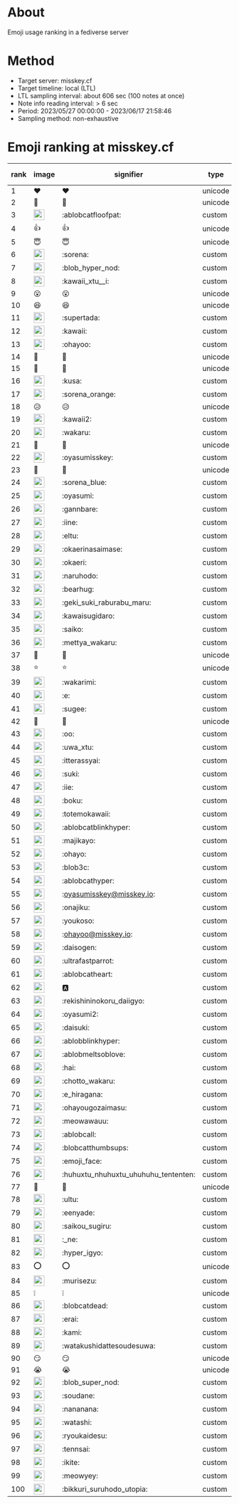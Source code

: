 # About
Emoji usage ranking in a fediverse server

# Method
- Target server: misskey.cf
- Target timeline: local (LTL)
- LTL sampling interval: about 606 sec (100 notes at once)
- Note info reading interval: > 6 sec
- Period: 2023/05/27 00:00:00 - 2023/06/17 21:58:46 
- Sampling method: non-exhaustive

# Emoji ranking at misskey.cf

|rank|image|signifier|type|frequency score|
|----|----|----|----|----|
|1|❤|❤|unicode|14766|
|2|🎉|🎉|unicode|12651|
|3|<img height="24" src="https://misskey.cf/emoji/ablobcatfloofpat.webp">|:ablobcatfloofpat:|custom|7960|
|4|👍|👍|unicode|5848|
|5|😇|😇|unicode|3420|
|6|<img height="24" src="https://misskey.cf/emoji/sorena.webp">|:sorena:|custom|3194|
|7|<img height="24" src="https://misskey.cf/emoji/blob_hyper_nod.webp">|:blob_hyper_nod:|custom|2637|
|8|<img height="24" src="https://misskey.cf/emoji/kawaii_xtu__i.webp">|:kawaii_xtu__i:|custom|2520|
|9|😮|😮|unicode|2189|
|10|😆|😆|unicode|2041|
|11|<img height="24" src="https://misskey.cf/emoji/supertada.webp">|:supertada:|custom|1897|
|12|<img height="24" src="https://misskey.cf/emoji/kawaii.webp">|:kawaii:|custom|1855|
|13|<img height="24" src="https://misskey.cf/emoji/ohayoo.webp">|:ohayoo:|custom|1758|
|14|🤔|🤔|unicode|1657|
|15|🙌|🙌|unicode|1566|
|16|<img height="24" src="https://misskey.cf/emoji/kusa.webp">|:kusa:|custom|1513|
|17|<img height="24" src="https://misskey.cf/emoji/sorena_orange.webp">|:sorena_orange:|custom|1335|
|18|😥|😥|unicode|1312|
|19|<img height="24" src="https://misskey.cf/emoji/kawaii2.webp">|:kawaii2:|custom|1305|
|20|<img height="24" src="https://misskey.cf/emoji/wakaru.webp">|:wakaru:|custom|1117|
|21|🥺|🥺|unicode|1072|
|22|<img height="24" src="https://misskey.cf/emoji/oyasumisskey.webp">|:oyasumisskey:|custom|958|
|23|💙|💙|unicode|936|
|24|<img height="24" src="https://misskey.cf/emoji/sorena_blue.webp">|:sorena_blue:|custom|928|
|25|<img height="24" src="https://misskey.cf/emoji/oyasumi.webp">|:oyasumi:|custom|900|
|26|<img height="24" src="https://misskey.cf/emoji/gannbare.webp">|:gannbare:|custom|867|
|27|<img height="24" src="https://misskey.cf/emoji/iine.webp">|:iine:|custom|852|
|28|<img height="24" src="https://misskey.cf/emoji/eltu.webp">|:eltu:|custom|743|
|29|<img height="24" src="https://misskey.cf/emoji/okaerinasaimase.webp">|:okaerinasaimase:|custom|741|
|30|<img height="24" src="https://misskey.cf/emoji/okaeri.webp">|:okaeri:|custom|737|
|31|<img height="24" src="https://misskey.cf/emoji/naruhodo.webp">|:naruhodo:|custom|719|
|32|<img height="24" src="https://misskey.cf/emoji/bearhug.webp">|:bearhug:|custom|713|
|33|<img height="24" src="https://misskey.cf/emoji/geki_suki_raburabu_maru.webp">|:geki_suki_raburabu_maru:|custom|702|
|34|<img height="24" src="https://misskey.cf/emoji/kawaisugidaro.webp">|:kawaisugidaro:|custom|696|
|35|<img height="24" src="https://misskey.cf/emoji/saiko.webp">|:saiko:|custom|646|
|36|<img height="24" src="https://misskey.cf/emoji/mettya_wakaru.webp">|:mettya_wakaru:|custom|629|
|37|🍮|🍮|unicode|621|
|38|⭐|⭐|unicode|600|
|39|<img height="24" src="https://misskey.cf/emoji/wakarimi.webp">|:wakarimi:|custom|587|
|40|<img height="24" src="https://misskey.cf/emoji/e.webp">|:e:|custom|582|
|41|<img height="24" src="https://misskey.cf/emoji/sugee.webp">|:sugee:|custom|580|
|42|🫶|🫶|unicode|571|
|43|<img height="24" src="https://misskey.cf/emoji/oo.webp">|:oo:|custom|562|
|44|<img height="24" src="https://misskey.cf/emoji/uwa_xtu.webp">|:uwa_xtu:|custom|561|
|45|<img height="24" src="https://misskey.cf/emoji/itterassyai.webp">|:itterassyai:|custom|538|
|46|<img height="24" src="https://misskey.cf/emoji/suki.webp">|:suki:|custom|527|
|47|<img height="24" src="https://misskey.cf/emoji/iie.webp">|:iie:|custom|519|
|48|<img height="24" src="https://misskey.cf/emoji/boku.webp">|:boku:|custom|500|
|49|<img height="24" src="https://misskey.cf/emoji/totemokawaii.webp">|:totemokawaii:|custom|488|
|50|<img height="24" src="https://misskey.cf/emoji/ablobcatblinkhyper.webp">|:ablobcatblinkhyper:|custom|485|
|51|<img height="24" src="https://misskey.cf/emoji/majikayo.webp">|:majikayo:|custom|485|
|52|<img height="24" src="https://misskey.cf/emoji/ohayo.webp">|:ohayo:|custom|475|
|53|<img height="24" src="https://misskey.cf/emoji/blob3c.webp">|:blob3c:|custom|473|
|54|<img height="24" src="https://misskey.cf/emoji/ablobcathyper.webp">|:ablobcathyper:|custom|470|
|55|<img height="24" src="https://misskey.cf/emoji/oyasumisskey.webp">|:oyasumisskey@misskey.io:|custom|469|
|56|<img height="24" src="https://misskey.cf/emoji/onajiku.webp">|:onajiku:|custom|458|
|57|<img height="24" src="https://misskey.cf/emoji/youkoso.webp">|:youkoso:|custom|456|
|58|<img height="24" src="https://misskey.cf/emoji/ohayoo.webp">|:ohayoo@misskey.io:|custom|455|
|59|<img height="24" src="https://misskey.cf/emoji/daisogen.webp">|:daisogen:|custom|453|
|60|<img height="24" src="https://misskey.cf/emoji/ultrafastparrot.webp">|:ultrafastparrot:|custom|441|
|61|<img height="24" src="https://misskey.cf/emoji/ablobcatheart.webp">|:ablobcatheart:|custom|438|
|62|<img height="24" src="https://misskey.cf/emoji/a.webp">|:a:|custom|438|
|63|<img height="24" src="https://misskey.cf/emoji/rekishininokoru_daiigyo.webp">|:rekishininokoru_daiigyo:|custom|430|
|64|<img height="24" src="https://misskey.cf/emoji/oyasumi2.webp">|:oyasumi2:|custom|415|
|65|<img height="24" src="https://misskey.cf/emoji/daisuki.webp">|:daisuki:|custom|400|
|66|<img height="24" src="https://misskey.cf/emoji/ablobblinkhyper.webp">|:ablobblinkhyper:|custom|396|
|67|<img height="24" src="https://misskey.cf/emoji/ablobmeltsoblove.webp">|:ablobmeltsoblove:|custom|384|
|68|<img height="24" src="https://misskey.cf/emoji/hai.webp">|:hai:|custom|379|
|69|<img height="24" src="https://misskey.cf/emoji/chotto_wakaru.webp">|:chotto_wakaru:|custom|377|
|70|<img height="24" src="https://misskey.cf/emoji/e_hiragana.webp">|:e_hiragana:|custom|366|
|71|<img height="24" src="https://misskey.cf/emoji/ohayougozaimasu.webp">|:ohayougozaimasu:|custom|347|
|72|<img height="24" src="https://misskey.cf/emoji/meowawauu.webp">|:meowawauu:|custom|338|
|73|<img height="24" src="https://misskey.cf/emoji/ablobcall.webp">|:ablobcall:|custom|333|
|74|<img height="24" src="https://misskey.cf/emoji/blobcatthumbsups.webp">|:blobcatthumbsups:|custom|316|
|75|<img height="24" src="https://misskey.cf/emoji/emoji_face.webp">|:emoji_face:|custom|304|
|76|<img height="24" src="https://misskey.cf/emoji/huhuxtu_nhuhuxtu_uhuhuhu_tententen.webp">|:huhuxtu_nhuhuxtu_uhuhuhu_tententen:|custom|303|
|77|💢|💢|unicode|301|
|78|<img height="24" src="https://misskey.cf/emoji/ultu.webp">|:ultu:|custom|301|
|79|<img height="24" src="https://misskey.cf/emoji/eenyade.webp">|:eenyade:|custom|294|
|80|<img height="24" src="https://misskey.cf/emoji/saikou_sugiru.webp">|:saikou_sugiru:|custom|292|
|81|<img height="24" src="https://misskey.cf/emoji/_ne.webp">|:_ne:|custom|291|
|82|<img height="24" src="https://misskey.cf/emoji/hyper_igyo.webp">|:hyper_igyo:|custom|283|
|83|⭕|⭕|unicode|270|
|84|<img height="24" src="https://misskey.cf/emoji/murisezu.webp">|:murisezu:|custom|265|
|85|❕|❕|unicode|263|
|86|<img height="24" src="https://misskey.cf/emoji/blobcatdead.webp">|:blobcatdead:|custom|262|
|87|<img height="24" src="https://misskey.cf/emoji/erai.webp">|:erai:|custom|260|
|88|<img height="24" src="https://misskey.cf/emoji/kami.webp">|:kami:|custom|256|
|89|<img height="24" src="https://misskey.cf/emoji/watakushidattesoudesuwa.webp">|:watakushidattesoudesuwa:|custom|255|
|90|😏|😏|unicode|251|
|91|😭|😭|unicode|251|
|92|<img height="24" src="https://misskey.cf/emoji/blob_super_nod.webp">|:blob_super_nod:|custom|249|
|93|<img height="24" src="https://misskey.cf/emoji/soudane.webp">|:soudane:|custom|248|
|94|<img height="24" src="https://misskey.cf/emoji/nananana.webp">|:nananana:|custom|247|
|95|<img height="24" src="https://misskey.cf/emoji/watashi.webp">|:watashi:|custom|246|
|96|<img height="24" src="https://misskey.cf/emoji/ryoukaidesu.webp">|:ryoukaidesu:|custom|236|
|97|<img height="24" src="https://misskey.cf/emoji/tennsai.webp">|:tennsai:|custom|228|
|98|<img height="24" src="https://misskey.cf/emoji/ikite.webp">|:ikite:|custom|224|
|99|<img height="24" src="https://misskey.cf/emoji/meowyey.webp">|:meowyey:|custom|221|
|100|<img height="24" src="https://misskey.cf/emoji/bikkuri_suruhodo_utopia.webp">|:bikkuri_suruhodo_utopia:|custom|219|
